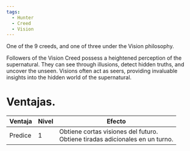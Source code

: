 ```yaml
---
tags:
  - Hunter
  - Creed
  - Vision
---
```

One of the 9 creeds, and one of three under the Vision philosophy.

Followers of the Vision Creed possess a heightened perception of the supernatural. They can see through illusions, detect hidden truths, and uncover the unseen. Visions often act as seers, providing invaluable insights into the hidden world of the supernatural.

# Ventajas.

| Ventaja | Nivel | Efecto                              |
|---------|-------|-------------------------------------|
| Predice | 1     | Obtiene cortas visiones del futuro. <br>Obtiene tiradas adicionales en un turno.|